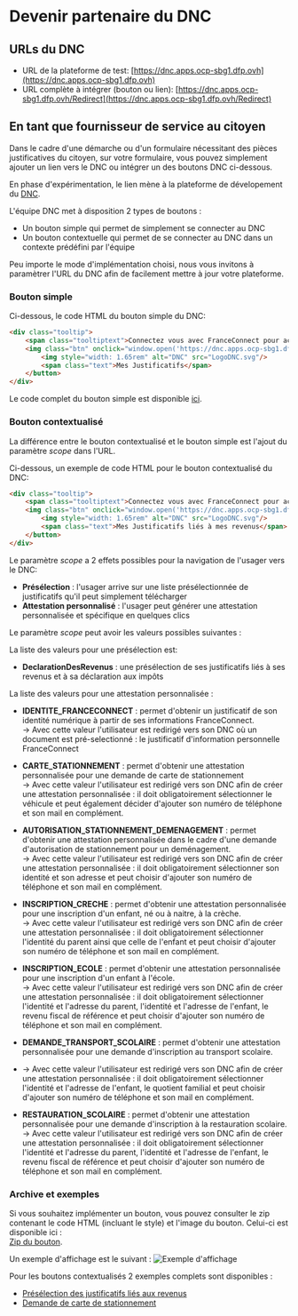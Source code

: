 # Devenir partenaire du DNC

## URLs du DNC
* URL de la plateforme de test: [https://dnc.apps.ocp-sbg1.dfp.ovh](https://dnc.apps.ocp-sbg1.dfp.ovh)
* URL complète à intégrer (bouton ou lien): [https://dnc.apps.ocp-sbg1.dfp.ovh/Redirect](https://dnc.apps.ocp-sbg1.dfp.ovh/Redirect)

## En tant que fournisseur de service au citoyen
Dans le cadre d'une démarche ou d'un formulaire nécessitant des pièces justificatives du citoyen, 
sur votre formulaire, vous pouvez simplement ajouter un lien vers le DNC ou intégrer un des boutons DNC ci-dessous.

En phase d'expérimentation, le lien mène à la plateforme de dévelopement du [DNC](https://dnc.apps.ocp-sbg1.dfp.ovh/).  

L'équipe DNC met à disposition 2 types de boutons :
* Un bouton simple qui permet de simplement se connecter au DNC
* Un bouton contextuelle qui permet de se connecter au DNC dans un contexte prédéfini par l'équipe

Peu importe le mode d'implémentation choisi, nous vous invitons à paramètrer 
l'URL du DNC afin de facilement mettre à jour votre plateforme. 

### Bouton simple

Ci-dessous, le code HTML du bouton simple du DNC:
```html
<div class="tooltip">
    <span class="tooltiptext">Connectez vous avec FranceConnect pour accéder à vos justificatifs</span>
    <img class="btn" onclick="window.open('https://dnc.apps.ocp-sbg1.dfp.ovh/Redirect', '_blank');">
        <img style="width: 1.65rem" alt="DNC" src="LogoDNC.svg"/> 
        <span class="text">Mes Justificatifs</span> 
    </button>
</div>
```
Le code complet du bouton simple est disponible [ici](bouton.html).

### Bouton contextualisé

La différence entre le bouton contextualisé et le bouton simple est l'ajout du paramètre _scope_ dans l'URL.

Ci-dessous, un exemple de code HTML pour le bouton contextualisé du DNC:
```html
<div class="tooltip">
    <span class="tooltiptext">Connectez vous avec FranceConnect pour accéder à vos justificatifs liés à vos revenus</span>
    <img class="btn" onclick="window.open('https://dnc.apps.ocp-sbg1.dfp.ovh/Redirect/?scope=DeclarationDesRevenus', '_blank');">
        <img style="width: 1.65rem" alt="DNC" src="LogoDNC.svg"/> 
        <span class="text">Mes Justificatifs liés à mes revenus</span> 
    </button>
</div>
```

Le paramètre _scope_ a 2 effets possibles pour la navigation de l'usager vers le DNC:
* **Présélection** : l'usager arrive sur une liste présélectionnée de justificatifs qu'il peut simplement télécharger
* **Attestation personnalisé** : l'usager peut générer une attestation personnalisée et spécifique en quelques clics

Le paramètre _scope_ peut avoir les valeurs possibles suivantes :

La liste des valeurs pour une présélection est:
* **DeclarationDesRevenus** : une présélection de ses justificatifs liés à ses revenus et à sa déclaration aux impôts

La liste des valeurs pour une attestation personnalisée : 

* **IDENTITE_FRANCECONNECT** : permet d'obtenir un justificatif de son identité numérique à partir de ses informations FranceConnect.    
-> Avec cette valeur l'utilisateur est redirigé vers son DNC où un document est pré-selectionné : le justificatif d'information personnelle FranceConnect

* **CARTE_STATIONNEMENT** : permet d'obtenir une attestation personnalisée pour une demande de carte de stationnement  
-> Avec cette valeur l'utilisateur est redirigé vers son DNC afin de créer une attestation personnalisée : il doit obligatoirement sélectionner le véhicule et peut également décider d'ajouter son numéro de téléphone et son mail en complément.

* **AUTORISATION_STATIONNEMENT_DEMENAGEMENT** : permet d'obtenir une attestation personnalisée dans le cadre d'une demande d'autorisation de stationnement pour un deménagement.  
-> Avec cette valeur l'utilisateur est redirigé vers son DNC afin de créer une attestation personnalisée : il doit obligatoirement sélectionner son identité et son adresse et peut choisir d'ajouter son numéro de téléphone et son mail en complément.

* **INSCRIPTION_CRECHE** : permet d'obtenir une attestation personnalisée pour une inscription d'un enfant, né ou à naitre, à la crèche.  
-> Avec cette valeur l'utilisateur est redirigé vers son DNC afin de créer une attestation personnalisée : il doit obligatoirement sélectionner l'identité du parent ainsi que celle de l'enfant et peut choisir d'ajouter son numéro de téléphone et son mail en complément.

* **INSCRIPTION_ECOLE** : permet d'obtenir une attestation personnalisée pour une inscription d'un enfant à l'école.  
-> Avec cette valeur l'utilisateur est redirigé vers son DNC afin de créer une attestation personnalisée : il doit obligatoirement sélectionner l'identité et l'adresse du parent, l'identité et l'adresse de l'enfant, le revenu fiscal de référence et peut choisir d'ajouter son numéro de téléphone et son mail en complément.

* **DEMANDE_TRANSPORT_SCOLAIRE** : permet d'obtenir une attestation personnalisée pour une demande d'inscription au transport scolaire.
* -> Avec cette valeur l'utilisateur est redirigé vers son DNC afin de créer une attestation personnalisée : il doit obligatoirement sélectionner l'identité et l'adresse de l'enfant, le quotient familial et peut choisir d'ajouter son numéro de téléphone et son mail en complément.

* **RESTAURATION_SCOLAIRE** : permet d'obtenir une attestation personnalisée pour une demande d'inscription à la restauration scolaire.  
-> Avec cette valeur l'utilisateur est redirigé vers son DNC afin de créer une attestation personnalisée : il doit obligatoirement sélectionner l'identité et l'adresse du parent, l'identité et l'adresse de l'enfant, le revenu fiscal de référence et peut choisir d'ajouter son numéro de téléphone et son mail en complément.

### Archive et exemples
Si vous souhaitez implémenter un bouton, vous pouvez consulter le zip contenant le code HTML (incluant le style) et l'image du bouton. Celui-ci est disponible ici :  
[Zip du bouton](boutonDNC.zip).

Un exemple d'affichage est le suivant :
![Exemple d'affichage](exemple_boutonDNC.png)



Pour les boutons contextualisés 2 exemples complets sont disponibles :
* [Présélection des justificatifs liés aux revenus](bouton_justificatif.html)
* [Demande de carte de stationnement](bouton_attestation.html)

